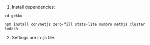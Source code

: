 1. Install dependencies:

`cd gekko`

`npm install convnetjs zero-fill stats-lite numbro mathjs cluster lodash`

2. Settings are in .js file.

